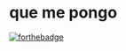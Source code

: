 # que me pongo
 
[![forthebadge](https://forthebadge.com/images/badges/built-with-love.svg)](https://forthebadge.com)
